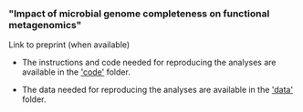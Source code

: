 ### "Impact of microbial genome completeness on functional metagenomics"

Link to preprint (when available)

- The instructions and code needed for reproducing the analyses are available in the ['code'](https://github.com/anttonalberdi/completeness_function_bias/code/) folder.

- The data needed for reproducing the analyses are available in the ['data'](https://github.com/anttonalberdi/completeness_function_bias/data/) folder.
